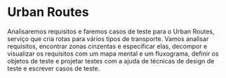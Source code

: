 # Urban Routes
Analisaremos requisitos e faremos casos de teste para o Urban Routes, serviço que cria rotas para vários tipos de transporte. 
Vamos analisar requisitos, encontrar zonas cinzentas e especificar elas, decompor e visualizar os requisitos com um mapa mental e um fluxograma, definir os objetos de teste e projetar testes com a ajuda de técnicas de design de teste e escrever casos de teste.

